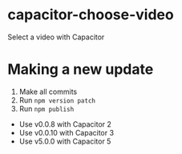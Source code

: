 # capacitor-choose-video

Select a video with Capacitor

# Making a new update

1. Make all commits
2. Run `npm version patch`
3. Run `npm publish`

- Use v0.0.8 with Capacitor 2
- Use v0.0.10 with Capacitor 3
- Use v5.0.0 with Capacitor 5
